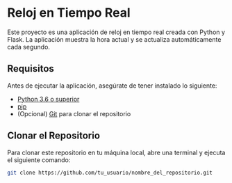 # Reloj en Tiempo Real

Este proyecto es una aplicación de reloj en tiempo real creada con Python y Flask. La aplicación muestra la hora actual y se actualiza automáticamente cada segundo.

## Requisitos

Antes de ejecutar la aplicación, asegúrate de tener instalado lo siguiente:

- [Python 3.6 o superior](https://www.python.org/downloads/)
- [pip](https://pip.pypa.io/en/stable/installation/)
- (Opcional) [Git](https://git-scm.com/downloads) para clonar el repositorio

## Clonar el Repositorio

Para clonar este repositorio en tu máquina local, abre una terminal y ejecuta el siguiente comando:

```bash
git clone https://github.com/tu_usuario/nombre_del_repositorio.git